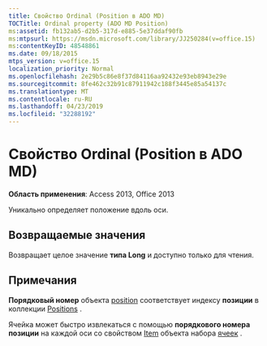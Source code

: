 ```yaml
---
title: Свойство Ordinal (Position в ADO MD)
TOCTitle: Ordinal property (ADO MD Position)
ms:assetid: fb132ab5-d2b5-317d-e885-5e37ddaf90fb
ms:mtpsurl: https://msdn.microsoft.com/library/JJ250284(v=office.15)
ms:contentKeyID: 48548861
ms.date: 09/18/2015
mtps_version: v=office.15
localization_priority: Normal
ms.openlocfilehash: 2e29b5c86e8f37d84116aa92432e93eb8943e29e
ms.sourcegitcommit: 8fe462c32b91c87911942c188f3445e85a54137c
ms.translationtype: MT
ms.contentlocale: ru-RU
ms.lasthandoff: 04/23/2019
ms.locfileid: "32288192"
---
```

# <a name="ordinal-property-ado-md-position"></a>Свойство Ordinal (Position в ADO MD)


**Область применения**: Access 2013, Office 2013

Уникально определяет положение вдоль оси.

## <a name="return-values"></a>Возвращаемые значения

Возвращает целое значение **типа Long** и доступно только для чтения.

## <a name="remarks"></a>Примечания

**Порядковый номер** объекта [position](position-object-ado-md.md) соответствует индексу **позиции** в коллекции [Positions](positions-collection-ado-md.md) .

Ячейка может быстро извлекаться с помощью **порядкового номера** **позиции** на каждой оси со свойством [Item](item-property-ado-md-cellset.md) объекта набора [ячеек](cellset-object-ado-md.md) .

